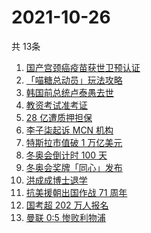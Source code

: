 # 2021-10-26
  共 13条

  <!-- BEGIN -->
  <!-- 最后更新时间:Tue Oct 26 2021 13:17:38 GMT+0000 (Coordinated Universal Time) -->
  1. [国产宫颈癌疫苗获世卫预认证](https://www.zhihu.com/search?q=宫颈癌疫苗)
1. [「喵糖总动员」玩法攻略](https://www.zhihu.com/search?q=喵糖)
1. [韩国前总统卢泰愚去世](https://www.zhihu.com/search?q=卢泰愚)
1. [教资考试准考证](https://www.zhihu.com/search?q=教资)
1. [28 亿遭质押担保](https://www.zhihu.com/search?q=28亿)
1. [李子柒起诉 MCN 机构](https://www.zhihu.com/search?q=李子柒)
1. [特斯拉市值破 1 万亿美元](https://www.zhihu.com/search?q=特斯拉)
1. [冬奥会倒计时 100 天](https://www.zhihu.com/search?q=冬奥会)
1. [冬奥会奖牌「同心」发布](https://www.zhihu.com/search?q=冬奥会奖牌)
1. [洪成成博士退学](https://www.zhihu.com/search?q=洪成成)
1. [抗美援朝出国作战 71 周年](https://www.zhihu.com/search?q=抗美援朝)
1. [国考超 202 万人报名](https://www.zhihu.com/search?q=国考)
1. [曼联 0:5 惨败利物浦](https://www.zhihu.com/search?q=曼联)
  <!-- END -->
  